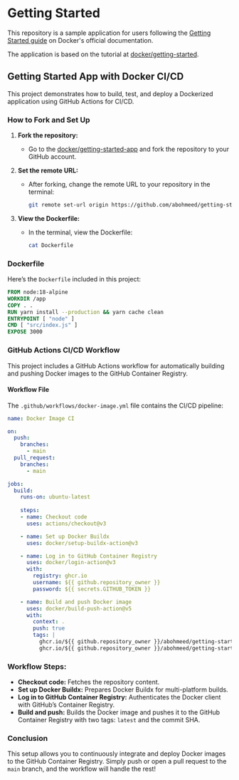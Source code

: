 
# Getting Started

This repository is a sample application for users following the [Getting Started guide](https://docs.docker.com/get-started/) on Docker's official documentation.

The application is based on the tutorial at [docker/getting-started](https://github.com/docker/getting-started).

## Getting Started App with Docker CI/CD

This project demonstrates how to build, test, and deploy a Dockerized application using GitHub Actions for CI/CD.

### How to Fork and Set Up

1. **Fork the repository:**
   - Go to the [docker/getting-started-app](https://github.com/docker/getting-started-app) and fork the repository to your GitHub account.

2. **Set the remote URL:**
   - After forking, change the remote URL to your repository in the terminal:
     ```bash
     git remote set-url origin https://github.com/abohmeed/getting-started-app.git
     ```

3. **View the Dockerfile:**
   - In the terminal, view the Dockerfile:
     ```bash
     cat Dockerfile
     ```

### Dockerfile

Here’s the `Dockerfile` included in this project:

```dockerfile
FROM node:18-alpine
WORKDIR /app
COPY . .
RUN yarn install --production && yarn cache clean
ENTRYPOINT [ "node" ]
CMD [ "src/index.js" ]
EXPOSE 3000
```

### GitHub Actions CI/CD Workflow

This project includes a GitHub Actions workflow for automatically building and pushing Docker images to the GitHub Container Registry.

#### Workflow File

The `.github/workflows/docker-image.yml` file contains the CI/CD pipeline:

```yaml
name: Docker Image CI

on:
  push:
    branches:
      - main
  pull_request:
    branches:
      - main

jobs:
  build:
    runs-on: ubuntu-latest
    
    steps:
    - name: Checkout code
      uses: actions/checkout@v3

    - name: Set up Docker Buildx
      uses: docker/setup-buildx-action@v3

    - name: Log in to GitHub Container Registry
      uses: docker/login-action@v3
      with:
        registry: ghcr.io
        username: ${{ github.repository_owner }}
        password: ${{ secrets.GITHUB_TOKEN }}

    - name: Build and push Docker image
      uses: docker/build-push-action@v5
      with:
        context: .
        push: true
        tags: |
          ghcr.io/${{ github.repository_owner }}/abohmeed/getting-started:latest
          ghcr.io/${{ github.repository_owner }}/abohmeed/getting-started:${{ github.sha }}
```

### Workflow Steps:

- **Checkout code:** Fetches the repository content.
- **Set up Docker Buildx:** Prepares Docker Buildx for multi-platform builds.
- **Log in to GitHub Container Registry:** Authenticates the Docker client with GitHub’s Container Registry.
- **Build and push:** Builds the Docker image and pushes it to the GitHub Container Registry with two tags: `latest` and the commit SHA.

### Conclusion

This setup allows you to continuously integrate and deploy Docker images to the GitHub Container Registry. Simply push or open a pull request to the `main` branch, and the workflow will handle the rest!
